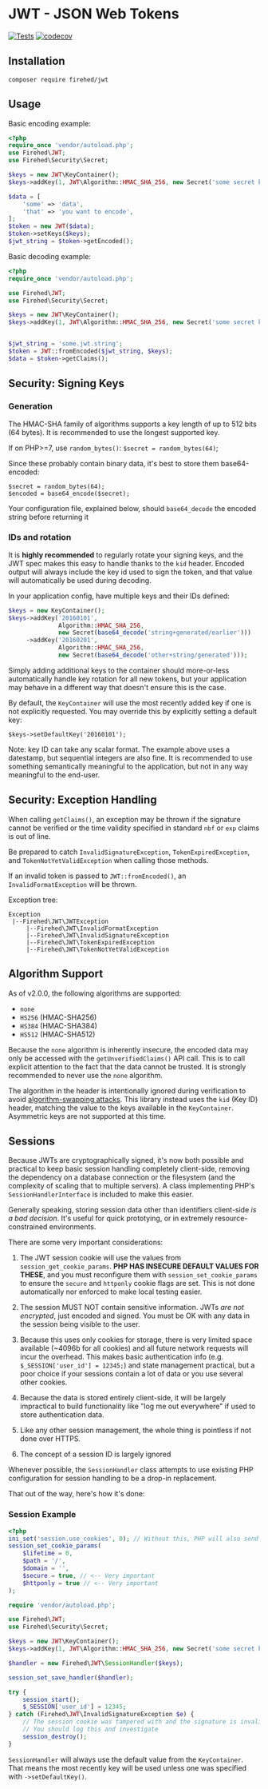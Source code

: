 # JWT - JSON Web Tokens

[![Tests](https://github.com/Firehed/jwt/actions/workflows/test.yml/badge.svg)](https://github.com/Firehed/jwt/actions/workflows/test)
[![codecov](https://codecov.io/gh/Firehed/jwt/branch/master/graph/badge.svg)](https://codecov.io/gh/Firehed/jwt)

## Installation
`composer require firehed/jwt`

## Usage
Basic encoding example:

```php
<?php
require_once 'vendor/autoload.php';
use Firehed\JWT;
use Firehed\Security\Secret;

$keys = new JWT\KeyContainer();
$keys->addKey(1, JWT\Algorithm::HMAC_SHA_256, new Secret('some secret key'));

$data = [
	'some' => 'data',
	'that' => 'you want to encode',
];
$token = new JWT($data);
$token->setKeys($keys);
$jwt_string = $token->getEncoded();
```

Basic decoding example:

```php
<?php
require_once 'vendor/autoload.php';

use Firehed\JWT;
use Firehed\Security\Secret;

$keys = new JWT\KeyContainer();
$keys->addKey(1, JWT\Algorithm::HMAC_SHA_256, new Secret('some secret key'));


$jwt_string = 'some.jwt.string';
$token = JWT::fromEncoded($jwt_string, $keys);
$data = $token->getClaims();
```

## Security: Signing Keys

### Generation

The HMAC-SHA family of algorithms supports a key length of up to 512 bits (64 bytes). It is recommended to use the longest supported key.

If on PHP>=7, use `random_bytes()`: `$secret = random_bytes(64)`;

Since these probably contain binary data, it's best to store them base64-encoded:

```
$secret = random_bytes(64);
$encoded = base64_encode($secret);
```

Your configuration file, explained below, should `base64_decode` the encoded string before returning it

### IDs and rotation

It is **highly recommended** to regularly rotate your signing keys, and the JWT spec makes this easy to handle thanks to the `kid` header. Encoded output will always include the key id used to sign the token, and that value will automatically be used during decoding.

In your application config, have multiple keys and their IDs defined:

```php
$keys = new KeyContainer();
$keys->addKey('20160101',
              Algorithm::HMAC_SHA_256,
              new Secret(base64_decode('string+generated/earlier')))
     ->addKey('20160201',
              Algorithm::HMAC_SHA_256,
              new Secret(base64_decode('other+string/generated')));
```

Simply adding additional keys to the container should more-or-less automatically handle key rotation for all new tokens, but your application may behave in a different way that doesn't ensure this is the case.

By default, the `KeyContainer` will use the most recently added key if one is not explicitly requested. You may override this by explicitly setting a default key:

`$keys->setDefaultKey('20160101');`

Note: key ID can take any scalar format. The example above uses a datestamp, but sequential integers are also fine. It is recommended to use something semantically meaningful to the application, but not in any way meaningful to the end-user.

## Security: Exception Handling

When calling `getClaims()`, an exception may be thrown if the signature cannot be verified or the time validity specified in standard `nbf` or `exp` claims is out of line.

Be prepared to catch `InvalidSignatureException`, `TokenExpiredException`, and `TokenNotYetValidException` when calling those methods.

If an invalid token is passed to `JWT::fromEncoded()`, an `InvalidFormatException` will be thrown.

Exception tree:

```
Exception
 |--Firehed\JWT\JWTException
     |--Firehed\JWT\InvalidFormatException
     |--Firehed\JWT\InvalidSignatureException
     |--Firehed\JWT\TokenExpiredException
     |--Firehed\JWT\TokenNotYetValidException
```

## Algorithm Support

As of v2.0.0, the following algorithms are supported:

* `none`
* `HS256` (HMAC-SHA256)
* `HS384` (HMAC-SHA384)
* `HS512` (HMAC-SHA512)

Because the `none` algorithm is inherently insecure, the encoded data may only be accessed with the `getUnverifiedClaims()` API call. This is to call explicit attention to the fact that the data cannot be trusted. It is strongly recommended to never use the `none` algorithm.

The algorithm in the header is intentionally ignored during verification to avoid [algorithm-swapping attacks](https://auth0.com/blog/2015/03/31/critical-vulnerabilities-in-json-web-token-libraries/). This library instead uses the `kid` (Key ID) header, matching the value to the keys available in the `KeyContainer`. Asymmetric keys are not supported at this time.

## Sessions

Because JWTs are cryptographically signed, it's now both possible and practical to keep basic session handling completely client-side, removing the dependency on a database connection or the filesystem (and the complexity of scaling that to multiple servers). A class implementing PHP's `SessionHandlerInterface` is included to make this easier.

Generally speaking, storing session data other than identifiers client-side *is a bad decision*. It's useful for quick prototying, or in extremely resource-constrained environments.

There are some very important considerations:

1. The JWT session cookie will use the values from `session_get_cookie_params`. **PHP HAS INSECURE DEFAULT VALUES FOR THESE**, and you must reconfigure them with `session_set_cookie_params` to ensure the `secure` and `httponly` cookie flags are set. This is not done automatically nor enforced to make local testing easier.

2. The session MUST NOT contain sensitive information. JWTs *are not encrypted*, just encoded and signed. You must be OK with any data in the session being visible to the user.

3. Because this uses only cookies for storage, there is very limited space available (~4096b for all cookies) and all future network requests will incur the overhead. This makes basic authentication info (e.g. `$_SESSION['user_id'] = 12345;`) and state management practical, but a poor choice if your sessions contain a lot of data or you use several other cookies.

4. Because the data is stored entirely client-side, it will be largely impractical to build functionality like "log me out everywhere" if used to store authentication data.

5. Like any other session management, the whole thing is pointless if not done over HTTPS.

6. The concept of a session ID is largely ignored

Whenever possible, the `SessionHandler` class attempts to use existing PHP configuration for session handling to be a drop-in replacement.

That out of the way, here's how it's done:

### Session Example

```php
<?php
ini_set('session.use_cookies', 0); // Without this, PHP will also send a PHPSESSID cookie, which we neither need nor care about
session_set_cookie_params(
	$lifetime = 0,
	$path = '/',
	$domain = '',
	$secure = true, // <-- Very important
	$httponly = true // <-- Very important
);

require 'vendor/autoload.php';

use Firehed\JWT;
use Firehed\Security\Secret;

$keys = new JWT\KeyContainer();
$keys->addKey(1, JWT\Algorithm::HMAC_SHA_256, new Secret('some secret key'));

$handler = new Firehed\JWT\SessionHandler($keys);

session_set_save_handler($handler);

try {
    session_start();
    $_SESSION['user_id'] = 12345;
} catch (Firehed\JWT\InvalidSignatureException $e) {
	// The session cookie was tampered with and the signature is invalid
    // You should log this and investigate
    session_destroy();
}
```

`SessionHandler` will always use the default value from the `KeyContainer`. That means the most recently key will be used unless one was specified with `->setDefaultKey()`.
